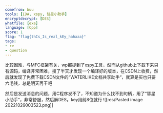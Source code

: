 ```yaml
---
comefrom: buu
tools: [IDA, xspy, 彗星小助手]
encryptdecrypt: [DES]
whatfile: [exe]
language: [Cpp]
score: 1
flag: "flag{thIs_Is_real_kEy_hahaaa}"
tags:
- re
- question
---
```

比较困难，与MFC框架有关，wp都提到了xspy工具，然而从github上下载下来只有源码，编译非常困难，搜了半天才发现一个编译好的版本，在CSDN上收费，然后就发现了免费下载CSDN文件的“WATERLIKE文档共享助手“，就算是买也只要六毛钱，总是明天再干吧

然后是发送消息的问题，用C程序发不了，不知道为什么找不到句柄，用了“彗星小助手”，非常舒服，然后解DES，key用前8位就行
![[res/Pasted image 20221026003523.png]]